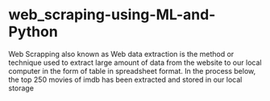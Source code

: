 # web_scraping-using-ML-and-Python
Web Scrapping also known as Web data extraction is the method or technique used to extract large amount of data from the website to our local computer in the form of table in spreadsheet format. In the process below, the top 250 movies of imdb has been extracted and stored in our local storage
